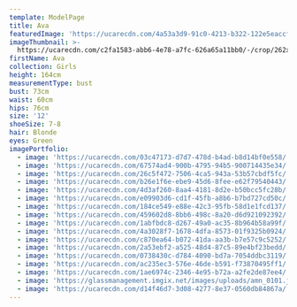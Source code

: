 ```yaml
---
template: ModelPage
title: Ava
featuredImage: 'https://ucarecdn.com/4a53a3d9-91c0-4213-b322-122e5eaccf00/'
imageThumbnail: >-
  https://ucarecdn.com/c2fa1583-abb6-4e78-a7fc-626a65a11bb0/-/crop/262x305/75,28/-/preview/
firstName: Ava
collection: Girls
height: 164cm
measurementType: bust
bust: 73cm
waist: 60cm
hips: 76cm
size: '12'
shoeSize: 7-8
hair: Blonde
eyes: Green
imagePortfolio:
  - image: 'https://ucarecdn.com/03c47173-d7d7-478d-b4ad-b8d14bf0e558/'
  - image: 'https://ucarecdn.com/67574ad4-900b-4795-94b5-900714435e34/'
  - image: 'https://ucarecdn.com/26c5f472-7506-4ca5-943a-53b57cbdf5fc/'
  - image: 'https://ucarecdn.com/b26e1f6e-ebe9-45d6-8fee-e62f79540443/'
  - image: 'https://ucarecdn.com/4d3af260-8aa4-4181-8d2e-b50bcc5fc28b/'
  - image: 'https://ucarecdn.com/e09903d6-cd1f-45fb-a8b6-b7bd727cd50c/'
  - image: 'https://ucarecdn.com/184ce549-e88e-42c3-95fb-58d1e1fcd137/'
  - image: 'https://ucarecdn.com/459602d8-8bb6-498c-8a20-d6d921092392/'
  - image: 'https://ucarecdn.com/1abfbdc8-d267-49a0-ac35-8b964b58a99f/'
  - image: 'https://ucarecdn.com/4a3028f7-1678-4dfa-8573-01f9325b0924/'
  - image: 'https://ucarecdn.com/c870ea64-b072-41da-aa3b-b7e57c9c5252/'
  - image: 'https://ucarecdn.com/2a53ebf2-a525-48d4-87c5-89e4bf23bedd/'
  - image: 'https://ucarecdn.com/0738430c-d784-4090-bd7a-7054ddbc3119/'
  - image: 'https://ucarecdn.com/ac235ec3-576e-46de-b591-f73870495ff1/'
  - image: 'https://ucarecdn.com/1ae6974c-2346-4e95-b72a-a2fe2de87ee4/'
  - image: 'https://glassmanagement.imgix.net/images/uploads/amn_0101.jpg'
  - image: 'https://ucarecdn.com/d14f46d7-3d08-4277-8e37-0560db84867a/'
---
```


